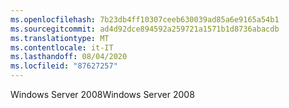 ```yaml
---
ms.openlocfilehash: 7b23db4ff10307ceeb630039ad85a6e9165a54b1
ms.sourcegitcommit: ad4d92dce894592a259721a1571b1d8736abacdb
ms.translationtype: MT
ms.contentlocale: it-IT
ms.lasthandoff: 08/04/2020
ms.locfileid: "87627257"
---
```

<span data-ttu-id="e2a93-101">Windows Server 2008</span><span class="sxs-lookup"><span data-stu-id="e2a93-101">Windows Server 2008</span></span>
